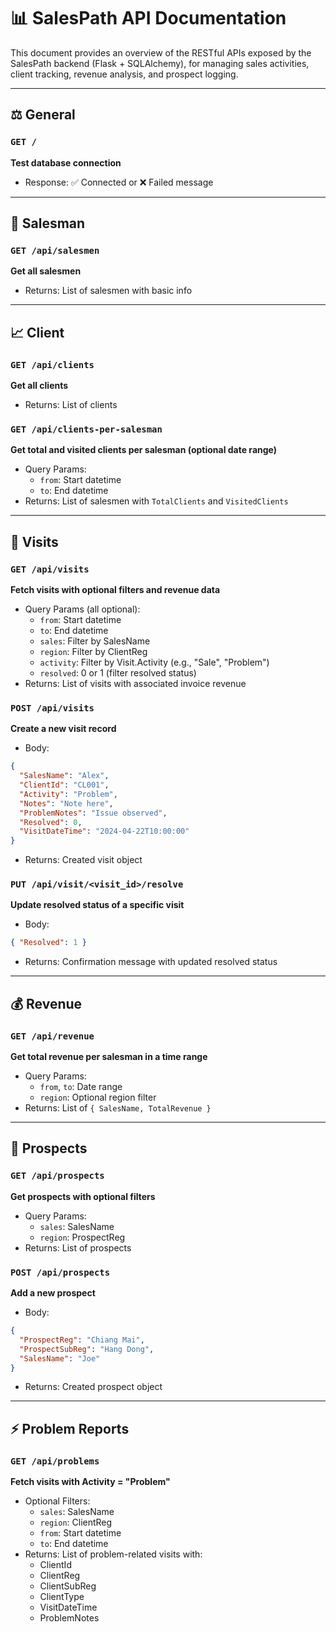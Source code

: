 # 📊 SalesPath API Documentation

This document provides an overview of the RESTful APIs exposed by the SalesPath backend (Flask + SQLAlchemy), for managing sales activities, client tracking, revenue analysis, and prospect logging.

---

## ⚖️ General

### `GET /`

**Test database connection**

- Response: ✅ Connected or ❌ Failed message

---

## 💼 Salesman

### `GET /api/salesmen`

**Get all salesmen**

- Returns: List of salesmen with basic info

---

## 📈 Client

### `GET /api/clients`

**Get all clients**

- Returns: List of clients

### `GET /api/clients-per-salesman`

**Get total and visited clients per salesman (optional date range)**

- Query Params:
  - `from`: Start datetime
  - `to`: End datetime
- Returns: List of salesmen with `TotalClients` and `VisitedClients`

---

## 📆 Visits

### `GET /api/visits`

**Fetch visits with optional filters and revenue data**

- Query Params (all optional):
  - `from`: Start datetime
  - `to`: End datetime
  - `sales`: Filter by SalesName
  - `region`: Filter by ClientReg
  - `activity`: Filter by Visit.Activity (e.g., "Sale", "Problem")
  - `resolved`: 0 or 1 (filter resolved status)
- Returns: List of visits with associated invoice revenue

### `POST /api/visits`

**Create a new visit record**

- Body:

```json
{
  "SalesName": "Alex",
  "ClientId": "CL001",
  "Activity": "Problem",
  "Notes": "Note here",
  "ProblemNotes": "Issue observed",
  "Resolved": 0,
  "VisitDateTime": "2024-04-22T10:00:00"
}
```

- Returns: Created visit object

### `PUT /api/visit/<visit_id>/resolve`

**Update resolved status of a specific visit**

- Body:

```json
{ "Resolved": 1 }
```

- Returns: Confirmation message with updated resolved status

---

## 💰 Revenue

### `GET /api/revenue`

**Get total revenue per salesman in a time range**

- Query Params:
  - `from`, `to`: Date range
  - `region`: Optional region filter
- Returns: List of `{ SalesName, TotalRevenue }`

---

## 📅 Prospects

### `GET /api/prospects`

**Get prospects with optional filters**

- Query Params:
  - `sales`: SalesName
  - `region`: ProspectReg
- Returns: List of prospects

### `POST /api/prospects`

**Add a new prospect**

- Body:

```json
{
  "ProspectReg": "Chiang Mai",
  "ProspectSubReg": "Hang Dong",
  "SalesName": "Joe"
}
```

- Returns: Created prospect object

---

## ⚡ Problem Reports

### `GET /api/problems`

**Fetch visits with Activity = "Problem"**

- Optional Filters:
  - `sales`: SalesName
  - `region`: ClientReg
  - `from`: Start datetime
  - `to`: End datetime
- Returns: List of problem-related visits with:
  - ClientId
  - ClientReg
  - ClientSubReg
  - ClientType
  - VisitDateTime
  - ProblemNotes

